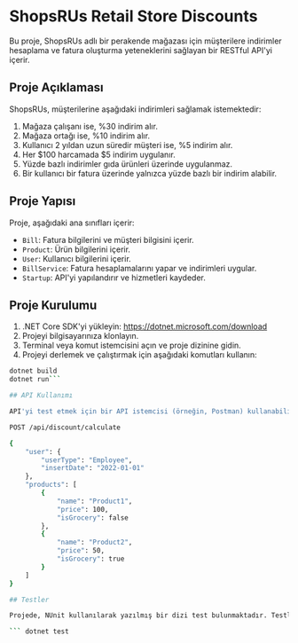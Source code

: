# ShopsRUs Retail Store Discounts

Bu proje, ShopsRUs adlı bir perakende mağazası için müşterilere indirimler hesaplama ve fatura oluşturma yeteneklerini sağlayan bir RESTful API'yi içerir.

## Proje Açıklaması

ShopsRUs, müşterilerine aşağıdaki indirimleri sağlamak istemektedir:

1. Mağaza çalışanı ise, %30 indirim alır.
2. Mağaza ortağı ise, %10 indirim alır.
3. Kullanıcı 2 yıldan uzun süredir müşteri ise, %5 indirim alır.
4. Her $100 harcamada $5 indirim uygulanır.
5. Yüzde bazlı indirimler gıda ürünleri üzerinde uygulanmaz.
6. Bir kullanıcı bir fatura üzerinde yalnızca yüzde bazlı bir indirim alabilir.

## Proje Yapısı

Proje, aşağıdaki ana sınıfları içerir:

- `Bill`: Fatura bilgilerini ve müşteri bilgisini içerir.
- `Product`: Ürün bilgilerini içerir.
- `User`: Kullanıcı bilgilerini içerir.
- `BillService`: Fatura hesaplamalarını yapar ve indirimleri uygular.
- `Startup`: API'yi yapılandırır ve hizmetleri kaydeder.

## Proje Kurulumu

1. .NET Core SDK'yi yükleyin: https://dotnet.microsoft.com/download
2. Projeyi bilgisayarınıza klonlayın.
3. Terminal veya komut istemcisini açın ve proje dizinine gidin.
4. Projeyi derlemek ve çalıştırmak için aşağıdaki komutları kullanın:

```bash
dotnet build
dotnet run```

## API Kullanımı

API'yi test etmek için bir API istemcisi (örneğin, Postman) kullanabilirsiniz. Aşağıda, POST /api/discount/calculate endpoint'i için bir örnek istek bulunmaktadır:

POST /api/discount/calculate

{
    "user": {
        "userType": "Employee",
        "insertDate": "2022-01-01"
    },
    "products": [
        {
            "name": "Product1",
            "price": 100,
            "isGrocery": false
        },
        {
            "name": "Product2",
            "price": 50,
            "isGrocery": true
        }
    ]
}

## Testler

Projede, NUnit kullanılarak yazılmış bir dizi test bulunmaktadır. Testleri çalıştırmak için aşağıdaki komutu kullanabilirsiniz:

``` dotnet test
